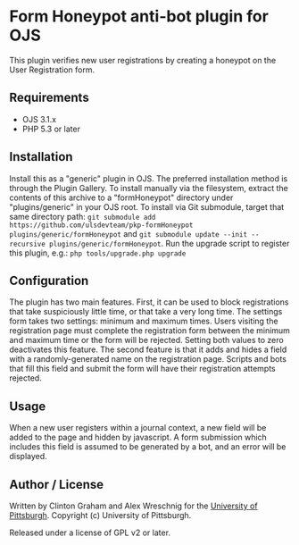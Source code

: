 # Form Honeypot anti-bot plugin for OJS

This plugin verifies new user registrations by creating a honeypot on the User Registration form.

## Requirements

* OJS 3.1.x
* PHP 5.3 or later

## Installation

Install this as a "generic" plugin in OJS. The preferred installation method is through the Plugin Gallery. To install manually via the filesystem, extract the contents of this archive to a "formHoneypot" directory under "plugins/generic" in your OJS root.  To install via Git submodule, target that same directory path: `git submodule add https://github.com/ulsdevteam/pkp-formHoneypot plugins/generic/formHoneypot` and `git submodule update --init --recursive plugins/generic/formHoneypot`.  Run the upgrade script to register this plugin, e.g.: `php tools/upgrade.php upgrade`

## Configuration

The plugin has two main features. First, it can be used to block registrations that take suspiciously little time, or that take a very long time. The settings form takes two settings: minimum and maximum times. Users visiting the registration page must complete the registration form between the minimum and maximum time or the form will be rejected. Setting both values to zero deactivates this feature. The second feature is that it adds and hides a field with a randomly-generated name on the registration page. Scripts and bots that fill this field and submit the form will have their registration attempts rejected.

## Usage

When a new user registers within a journal context, a new field will be added to the page and hidden by javascript.  A form submission which includes this field is assumed to be generated by a bot, and an error will be displayed.

## Author / License

Written by Clinton Graham and Alex Wreschnig for the [University of Pittsburgh](http://www.pitt.edu).  Copyright (c) University of Pittsburgh.

Released under a license of GPL v2 or later.
